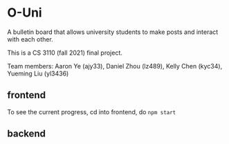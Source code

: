 # O-Uni
A bulletin board that allows university students to make posts and interact with each other. 

This is a CS 3110 (fall 2021) final project. 

Team members: Aaron Ye (ajy33), Daniel Zhou (lz489), Kelly Chen (kyc34), Yueming Liu (yl3436)

## frontend
To see the current progress, cd into frontend, do `npm start`

## backend
